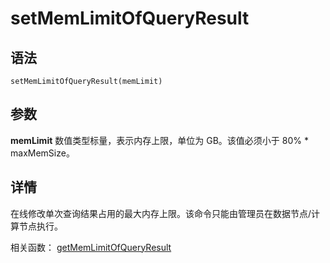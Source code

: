 # setMemLimitOfQueryResult

## 语法

`setMemLimitOfQueryResult(memLimit)`

## 参数

**memLimit** 数值类型标量，表示内存上限，单位为 GB。该值必须小于 80% \* maxMemSize。

## 详情

在线修改单次查询结果占用的最大内存上限。该命令只能由管理员在数据节点/计算节点执行。

相关函数： [getMemLimitOfQueryResult](../g/getMemLimitOfQueryResult.md)

